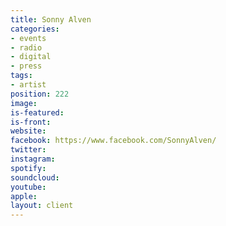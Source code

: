 ```yaml
---
title: Sonny Alven
categories:
- events
- radio
- digital
- press
tags:
- artist
position: 222
image: 
is-featured: 
is-front: 
website: 
facebook: https://www.facebook.com/SonnyAlven/
twitter: 
instagram: 
spotify: 
soundcloud: 
youtube: 
apple: 
layout: client
---
```



